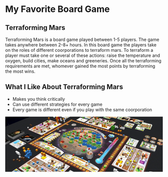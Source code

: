 # My Favorite Board Game

## Terraforming Mars

Terraforming Mars is a board game played between 1-5 players. The game takes anywhere between 2-8+ hours. In this board game the players take on the roles of different coorporations to terraform mars. To terraform a player must take one or several of these actions: raise the temperature and oxygen, build cities, make oceans and greeneries. Once all the terraforming requirements are met, whomever gained the most points by terraforming the most wins.

## What I Like About Terraforming Mars 
- Makes you think critically
- Can use different strategies for every game
- Every game is different even if you play with the same coorporation

![TM Board game](TMboardgame.png)

